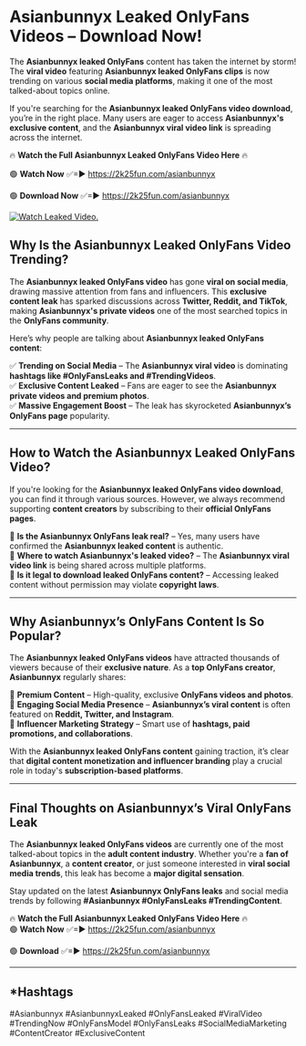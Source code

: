 # Asianbunnyx Leaked OnlyFans Videos – Download Now!

The **Asianbunnyx leaked OnlyFans** content has taken the internet by storm! The **viral video** featuring **Asianbunnyx leaked OnlyFans clips** is now trending on various **social media platforms**, making it one of the most talked-about topics online.  

If you're searching for the **Asianbunnyx leaked OnlyFans video download**, you’re in the right place. Many users are eager to access **Asianbunnyx's exclusive content**, and the **Asianbunnyx viral video link** is spreading across the internet.  

🔥 **Watch the Full Asianbunnyx Leaked OnlyFans Video Here** 🔥  

🟢 **Watch Now** ✅=► https://2k25fun.com/asianbunnyx

🟢 **Download Now** ✅=► https://2k25fun.com/asianbunnyx

[![Watch Leaked Video.](https://miro.medium.com/v2/resize:fit:828/format:webp/1*cilzJN44JGOrTw9NJCrNHA.gif "Watch Leaked Video")](https://2k25fun.com/asianbunnyx)

## **Why Is the Asianbunnyx Leaked OnlyFans Video Trending?**  

The **Asianbunnyx leaked OnlyFans video** has gone **viral on social media**, drawing massive attention from fans and influencers. This **exclusive content leak** has sparked discussions across **Twitter, Reddit, and TikTok**, making **Asianbunnyx's private videos** one of the most searched topics in the **OnlyFans community**.  

Here’s why people are talking about **Asianbunnyx leaked OnlyFans content**:  

✅ **Trending on Social Media** – The **Asianbunnyx viral video** is dominating **hashtags like #OnlyFansLeaks and #TrendingVideos**.  
✅ **Exclusive Content Leaked** – Fans are eager to see the **Asianbunnyx private videos and premium photos**.  
✅ **Massive Engagement Boost** – The leak has skyrocketed **Asianbunnyx’s OnlyFans page** popularity.  

---

## **How to Watch the Asianbunnyx Leaked OnlyFans Video?**  

If you're looking for the **Asianbunnyx leaked OnlyFans video download**, you can find it through various sources. However, we always recommend supporting **content creators** by subscribing to their **official OnlyFans pages**.  

🔹 **Is the Asianbunnyx OnlyFans leak real?** – Yes, many users have confirmed the **Asianbunnyx leaked content** is authentic.  
🔹 **Where to watch Asianbunnyx's leaked video?** – The **Asianbunnyx viral video link** is being shared across multiple platforms.  
🔹 **Is it legal to download leaked OnlyFans content?** – Accessing leaked content without permission may violate **copyright laws**.  

---

## **Why Asianbunnyx’s OnlyFans Content Is So Popular?**  

The **Asianbunnyx leaked OnlyFans videos** have attracted thousands of viewers because of their **exclusive nature**. As a **top OnlyFans creator**, **Asianbunnyx** regularly shares:  

📌 **Premium Content** – High-quality, exclusive **OnlyFans videos and photos**.  
📌 **Engaging Social Media Presence** – **Asianbunnyx’s viral content** is often featured on **Reddit, Twitter, and Instagram**.  
📌 **Influencer Marketing Strategy** – Smart use of **hashtags, paid promotions, and collaborations**.  

With the **Asianbunnyx leaked OnlyFans content** gaining traction, it’s clear that **digital content monetization and influencer branding** play a crucial role in today's **subscription-based platforms**.  

---

## **Final Thoughts on Asianbunnyx’s Viral OnlyFans Leak**  

The **Asianbunnyx leaked OnlyFans videos** are currently one of the most talked-about topics in the **adult content industry**. Whether you're a **fan of Asianbunnyx**, a **content creator**, or just someone interested in **viral social media trends**, this leak has become a **major digital sensation**.  

Stay updated on the latest **Asianbunnyx OnlyFans leaks** and social media trends by following **#Asianbunnyx #OnlyFansLeaks #TrendingContent**.  

🔥 **Watch the Full Asianbunnyx Leaked OnlyFans Video Here** 🔥  
🟢 **Watch Now** ✅=► https://2k25fun.com/asianbunnyx

🟢 **Download** ✅=► https://2k25fun.com/asianbunnyx

---

## *Hashtags
#Asianbunnyx #AsianbunnyxLeaked #OnlyFansLeaked #ViralVideo #TrendingNow #OnlyFansModel #OnlyFansLeaks #SocialMediaMarketing #ContentCreator #ExclusiveContent  
